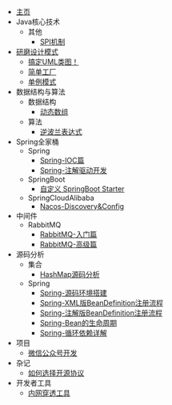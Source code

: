 * [主页](/README.md)
* Java核心技术
  * 其他
    * [SPI机制](/md/Java核心技术/other/SPI机制.md)
* [研磨设计模式](/md/研磨设计模式/README.md)
  * [搞定UML类图！](/md/研磨设计模式/搞定UML类图！.md)
  * [简单工厂](/md/研磨设计模式/简单工厂.md)
  * [单例模式](/md/研磨设计模式/单例模式.md)
* 数据结构与算法
  * 数据结构
    * [动态数组](/md/数据结构与算法/数据结构/动态数组.md)
  * 算法
    * [逆波兰表达式](/md/数据结构与算法/算法/逆波兰表达式.md)
* Spring全家桶
  * Spring
    * [Spring-IOC篇](/md/Spring全家桶/Spring/Spring-IOC篇.md)
    * [Spring-注解驱动开发](/md/Spring全家桶/Spring/Spring-注解驱动开发.md)
  * SpringBoot
    * [自定义 SpringBoot Starter](/md/Spring全家桶/SpringBoot/自定义SpringBoot-Starter.md)
  * SpringCloudAlibaba
    * [Nacos-Discovery&Config](/md/Spring全家桶/SpringCloudAlibaba/Nacos-Discovery&Config.md)
* 中间件
  * RabbitMQ
    * [RabbitMQ-入门篇](/md/中间件/RabbitMQ/RabbitMQ-入门篇.md)
    * [RabbitMQ-高级篇](/md/中间件/RabbitMQ/RabbitMQ-高级篇.md)
* 源码分析
  * 集合
    * [HashMap源码分析](/md/源码分析/集合/HashMap源码分析.md)
  * Spring
    * [Spring-源码环境搭建](/md/源码分析/Spring/Spring-源码环境搭建.md)
    * [Spring-XML版BeanDefinition注册流程](/md/源码分析/Spring/Spring-XML版BeanDefinition注册流程.md)
    * [Spring-注解版BeanDefinition注册流程](/md/源码分析/Spring/Spring-注解版BeanDefinition注册流程.md)
    * [Spring-Bean的生命周期](/md/源码分析/Spring/Spring-Bean的生命周期.md)
    * [Spring-循环依赖详解](/md/源码分析/Spring/Spring-循环依赖详解.md)
* 项目
  * [微信公众号开发](/md/项目/微信公众号开发.md)
* 杂记
  * [如何选择开源协议](/md/杂记/如何选择开源协议.md)
* 开发者工具
  * [内网穿透工具](/md/开发者工具/内网穿透工具.md)